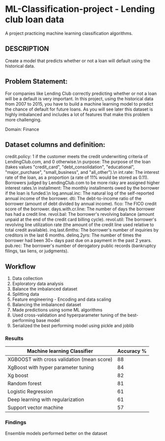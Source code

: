 # ML-Classification-project - Lending club loan data

A project practicing machine learning classification algorithms.

## DESCRIPTION

Create a model that predicts whether or not a loan will default using the historical data.

## Problem Statement:

For companies like Lending Club correctly predicting whether or not a loan will be a default is very important. In this project, using the historical data from 2007 to 2015, you have to build a machine learning model to predict the chance of default for future loans. As you will see later this dataset is highly imbalanced and includes a lot of features that make this problem more challenging.

Domain: Finance

## Dataset columns and definition:

credit.policy: 1 if the customer meets the credit underwriting criteria of LendingClub.com, and 0 otherwise.\n
purpose: The purpose of the loan (takes values "credit_card", "debt_consolidation", "educational", "major_purchase", "small_business", and "all_other").\n
int.rate: The interest rate of the loan, as a proportion (a rate of 11% would be stored as 0.11). Borrowers judged by LendingClub.com to be more risky are assigned higher interest rates.\n
installment: The monthly installments owed by the borrower if the loan is funded.\n
log.annual.inc: The natural log of the self-reported annual income of the borrower.
dti: The debt-to-income ratio of the borrower (amount of debt divided by annual income).
fico: The FICO credit score of the borrower.
days.with.cr.line: The number of days the borrower has had a credit line.
revol.bal: The borrower's revolving balance (amount unpaid at the end of the credit card billing cycle).
revol.util: The borrower's revolving line utilization rate (the amount of the credit line used relative to total credit available).
inq.last.6mths: The borrower's number of inquiries by creditors in the last 6 months.
delinq.2yrs: The number of times the borrower had been 30+ days past due on a payment in the past 2 years.
pub.rec: The borrower's number of derogatory public records (bankruptcy filings, tax liens, or judgments).

## Workflow 
1.	Data collection 
2.	Exploratory data analysis
3.	Balance the imbalanced dataset
4.	Splitting data
5.	Feature engineering - Encoding and data scaling 
6.	Balancing the imbalanced dataset 
7.	Made predictions using some ML algorithms 
8.	Used cross-validation and hyperparameter tuning of the best-performing base model
9.	Serialized the best performing model using pickle and joblib 
   
### Results


| Machine learning Classifier      | Accuracy %         |
| ------------- | ---------------------|
| XGBOOST with cross validation (mean score)    | 88 |
| XgBoost with hyper parameter tuning | 84|
| Xg boost | 82|
| Random forest | 81 |
| Logistic Regression      | 61 |
| Deep learning with regularization | 61|
| Support vector machine     | 57  |


### Findings 

Ensemble models performed better on the dataset 

